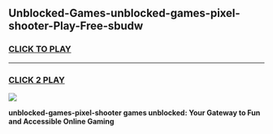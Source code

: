 
## Unblocked-Games-unblocked-games-pixel-shooter-Play-Free-sbudw
<h3>
<a href="https://premium76.site?title=unblocked-games-pixel-shooter&ref=24M">CLICK TO PLAY</a></h3>
<hr>

<h3>
<a href="https://premium76.site?title=unblocked-games-pixel-shooter&ref=24M">CLICK 2 PLAY</a>
  
</h3>

<a href="https://premium76.site?title=unblocked-games-pixel-shooter&ref=24M"><img src="https://clearcache.store/games.png"></a>


**unblocked-games-pixel-shooter games unblocked: Your Gateway to Fun and Accessible Online Gaming**
